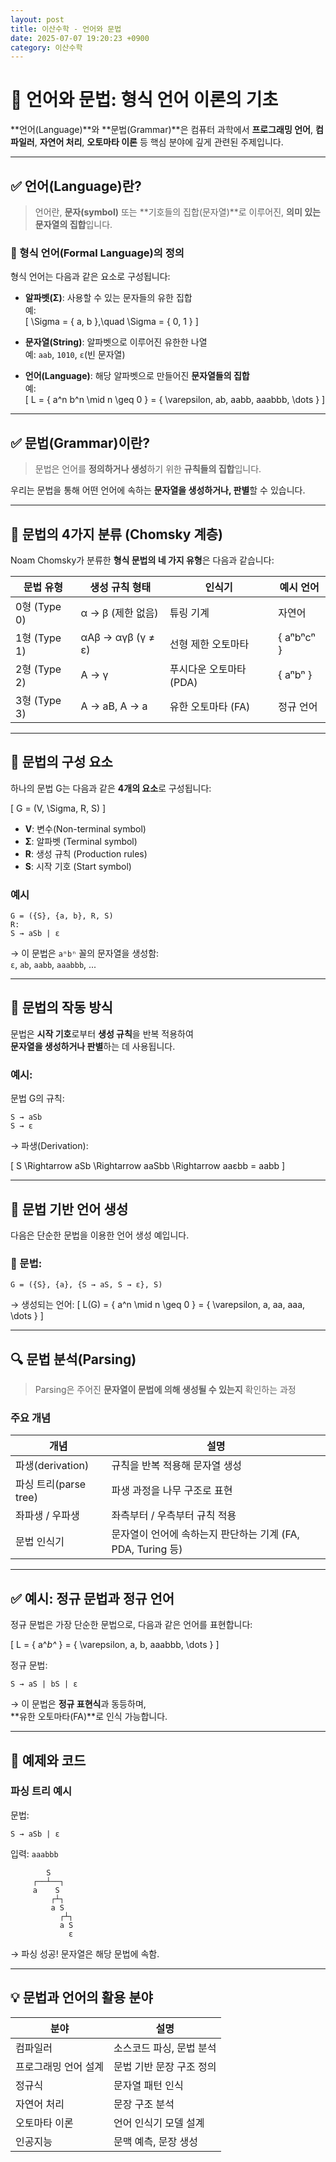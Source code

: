 ```yaml
---
layout: post
title: 이산수학 - 언어와 문법
date: 2025-07-07 19:20:23 +0900
category: 이산수학
---
```

# 🧾 언어와 문법: 형식 언어 이론의 기초

**언어(Language)**와 **문법(Grammar)**은 컴퓨터 과학에서 **프로그래밍 언어**, **컴파일러**, **자연어 처리**, **오토마타 이론** 등 핵심 분야에 깊게 관련된 주제입니다.

---

## ✅ 언어(Language)란?

> 언어란, **문자(symbol)** 또는 **기호들의 집합(문자열)**로 이루어진, **의미 있는 문자열의 집합**입니다.

### 📌 형식 언어(Formal Language)의 정의

형식 언어는 다음과 같은 요소로 구성됩니다:

- **알파벳(Σ)**: 사용할 수 있는 문자들의 유한 집합  
  예:  
  \[
  \Sigma = \{ a, b \},\quad \Sigma = \{ 0, 1 \}
  \]

- **문자열(String)**: 알파벳으로 이루어진 유한한 나열  
  예: `aab`, `1010`, `ε`(빈 문자열)

- **언어(Language)**: 해당 알파벳으로 만들어진 **문자열들의 집합**  
  예:  
  \[
  L = \{ a^n b^n \mid n \geq 0 \} = \{ \varepsilon, ab, aabb, aaabbb, \dots \}
  \]

---

## ✅ 문법(Grammar)이란?

> 문법은 언어를 **정의하거나 생성**하기 위한 **규칙들의 집합**입니다.

우리는 문법을 통해 어떤 언어에 속하는 **문자열을 생성하거나, 판별**할 수 있습니다.

---

## 📘 문법의 4가지 분류 (Chomsky 계층)

Noam Chomsky가 분류한 **형식 문법의 네 가지 유형**은 다음과 같습니다:

| 문법 유형 | 생성 규칙 형태 | 인식기 | 예시 언어 |
|-----------|----------------|--------|-----------|
| 0형 (Type 0) | α → β (제한 없음) | 튜링 기계 | 자연어 |
| 1형 (Type 1) | αAβ → αγβ (γ ≠ ε) | 선형 제한 오토마타 | \{ aⁿbⁿcⁿ \} |
| 2형 (Type 2) | A → γ | 푸시다운 오토마타 (PDA) | \{ aⁿbⁿ \} |
| 3형 (Type 3) | A → aB, A → a | 유한 오토마타 (FA) | 정규 언어 |

---

## 🧱 문법의 구성 요소

하나의 문법 G는 다음과 같은 **4개의 요소**로 구성됩니다:

\[
G = (V, \Sigma, R, S)
\]

- **V**: 변수(Non-terminal symbol)  
- **Σ**: 알파벳 (Terminal symbol)  
- **R**: 생성 규칙 (Production rules)  
- **S**: 시작 기호 (Start symbol)

### 예시

```text
G = ({S}, {a, b}, R, S)
R:
S → aSb | ε
```

→ 이 문법은 `aⁿbⁿ` 꼴의 문자열을 생성함:  
`ε`, `ab`, `aabb`, `aaabbb`, ...

---

## 🔄 문법의 작동 방식

문법은 **시작 기호**로부터 **생성 규칙**을 반복 적용하여  
**문자열을 생성하거나 판별**하는 데 사용됩니다.

### 예시:  
문법 G의 규칙:  
```
S → aSb  
S → ε
```

→ 파생(Derivation):

\[
S \Rightarrow aSb \Rightarrow aaSbb \Rightarrow aaεbb = aabb
\]

---

## 🧮 문법 기반 언어 생성

다음은 단순한 문법을 이용한 언어 생성 예입니다.

### 📌 문법:

```text
G = ({S}, {a}, {S → aS, S → ε}, S)
```

→ 생성되는 언어:
\[
L(G) = \{ a^n \mid n \geq 0 \} = \{ \varepsilon, a, aa, aaa, \dots \}
\]

---

## 🔍 문법 분석(Parsing)

> Parsing은 주어진 **문자열이 문법에 의해 생성될 수 있는지** 확인하는 과정

### 주요 개념

| 개념 | 설명 |
|------|------|
| 파생(derivation) | 규칙을 반복 적용해 문자열 생성 |
| 파싱 트리(parse tree) | 파생 과정을 나무 구조로 표현 |
| 좌파생 / 우파생 | 좌측부터 / 우측부터 규칙 적용 |
| 문법 인식기 | 문자열이 언어에 속하는지 판단하는 기계 (FA, PDA, Turing 등) |

---

## ✅ 예시: 정규 문법과 정규 언어

정규 문법은 가장 단순한 문법으로, 다음과 같은 언어를 표현합니다:

\[
L = \{ a^*b^* \} = \{ \varepsilon, a, b, aaabbb, \dots \}
\]

정규 문법:

```text
S → aS | bS | ε
```

→ 이 문법은 **정규 표현식**과 동등하며,  
**유한 오토마타(FA)**로 인식 가능합니다.

---

## 🧩 예제와 코드

### 파싱 트리 예시

문법:  
```
S → aSb | ε
```

입력: `aaabbb`

```
        S
     ┌──┴──┐
     a    S
         ┌┴┐
         a S
           ┌┴┐
           a S
             ε
```

→ 파싱 성공! 문자열은 해당 문법에 속함.

---

## 💡 문법과 언어의 활용 분야

| 분야 | 설명 |
|------|------|
| 컴파일러 | 소스코드 파싱, 문법 분석 |
| 프로그래밍 언어 설계 | 문법 기반 문장 구조 정의 |
| 정규식 | 문자열 패턴 인식 |
| 자연어 처리 | 문장 구조 분석 |
| 오토마타 이론 | 언어 인식기 모델 설계 |
| 인공지능 | 문맥 예측, 문장 생성 |